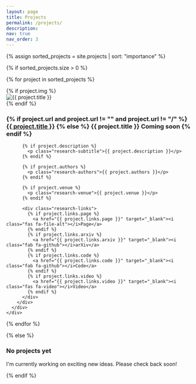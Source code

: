 ```yaml
---
layout: page
title: Projects
permalink: /projects/
description: 
nav: true
nav_order: 3
---
```


{% assign sorted_projects = site.projects | sort: "importance" %}

<div class="container container-custom py-3">

{% if sorted_projects.size > 0 %}

  {% for project in sorted_projects %}
    <div class="research-card">
      <div class="row g-0">
        {% if project.img %}
          <div class="col-md-3 d-flex align-items-center justify-content-center p-3">
            <img src="{{ project.img | relative_url }}" alt="{{ project.title }}" class="research-image">
          </div>
        {% endif %}
        <div class="col-md-9 p-4">
          <h3 class="research-title">
            {% if project.url and project.url != "" and project.url != "/" %}
              <a href="{{ project.url | relative_url }}" class="text-decoration-none text-dark">{{ project.title }}</a>
            {% else %}
              {{ project.title }} <span class="badge bg-secondary align-middle">Coming soon</span>
            {% endif %}
          </h3>

          {% if project.description %}
            <p class="research-subtitle">{{ project.description }}</p>
          {% endif %}

          {% if project.authors %}
            <p class="research-authors">{{ project.authors }}</p>
          {% endif %}

          {% if project.venue %}
            <p class="research-venue">{{ project.venue }}</p>
          {% endif %}

          <div class="research-links">
            {% if project.links.page %}
              <a href="{{ project.links.page }}" target="_blank"><i class="fas fa-file-alt"></i>Page</a>
            {% endif %}
            {% if project.links.arxiv %}
              <a href="{{ project.links.arxiv }}" target="_blank"><i class="fab fa-github"></i>arXiv</a>
            {% endif %}
            {% if project.links.code %}
              <a href="{{ project.links.code }}" target="_blank"><i class="fab fa-github"></i>Code</a>
            {% endif %}
            {% if project.links.video %}
              <a href="{{ project.links.video }}" target="_blank"><i class="fas fa-video"></i>Video</a>
            {% endif %}
          </div>
        </div>
      </div>
    </div>
  {% endfor %}

{% else %}

  <div class="text-center py-5">
    <h3 class="text-muted">No projects yet</h3>
    <p class="text-muted">I'm currently working on exciting new ideas. Please check back soon!</p>
  </div>

{% endif %}

</div>
